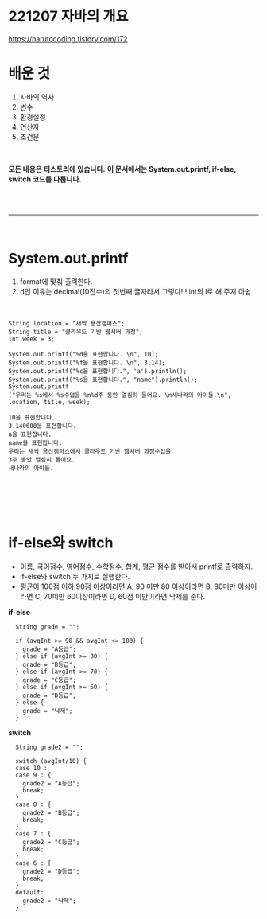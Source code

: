 # 221207 자바의 개요

https://harutocoding.tistory.com/172

# 배운 것
1. 자바의 역사
2. 변수
3. 환경설정
4. 연산자
5. 조건문
<br />

**모든 내용은 티스토리에 있습니다.**
**이 문서에서는 System.out.printf, if-else, switch 코드를 다룹니다.**

<br/><br/><hr/><br/>
# System.out.printf
1. format에 맞춰 출력한다.
2. d인 이유는 decimal(10진수)의 첫번째 글자라서 그렇다!!! int의 i로 해 주지 아쉽

<br>


```
String location = "새싹 용산캠퍼스";
String title = "클라우드 기반 웹서버 과정";
int week = 3;

System.out.printf("%d을 표현합니다. \n", 10);
System.out.printf("%f을 표현합니다. \n", 3.14);
System.out.printf("%c을 표현합니다.", 'a').println();
System.out.printf("%s을 표현합니다.", "name").println();
System.out.printf
("우리는 %s에서 %s수업을 %n%d주 동안 열심히 들어요. \n새나라의 아이들.\n", location, title, week);
```
```
10을 표현합니다. 
3.140000을 표현합니다. 
a을 표현합니다.
name을 표현합니다.
우리는 새싹 용산캠퍼스에서 클라우드 기반 웹서버 과정수업을 
3주 동안 열심히 들어요. 
새나라의 아이들.
```
<br><br><br><br>

# if-else와 switch
- 이름, 국어점수, 영어점수, 수학점수, 합계, 평균 점수를 받아서 printf로 출력하자.
- if-else와 switch 두 가지로 실행한다.
- 평균이 100점 이하 90점 이상이라면 A, 90 미만 80 이상이라면 B, 80미만 이상이라면 C, 70미만 60이상이라면 D, 60점 미만이라면 낙제를 준다.

**if-else**
```
  String grade = "";

  if (avgInt >= 90 && avgInt <= 100) {
    grade = "A등급";
  } else if (avgInt >= 80) {
    grade = "B등급";
  } else if (avgInt >= 70) {
    grade = "C등급";
  } else if (avgInt >= 60) {
    grade = "D등급";
  } else {
    grade = "낙제";
  }
```

**switch**


```
  String grade2 = "";
  
  switch (avgInt/10) {
  case 10 : 
  case 9 : {
    grade2 = "A등급";
    break;
  }
  case 8 : {
    grade2 = "B등급";
    break;
  }
  case 7 : {
    grade2 = "C등급";
    break;
  }
  case 6 : {
    grade2 = "D등급";
    break;
  }
  default:
    grade2 = "낙제";
  }
```









